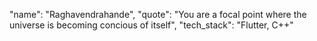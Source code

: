 "name": "Raghavendrahande",
"quote": "You are a focal point where the universe is becoming concious of itself", 
"tech_stack": "Flutter, C++" 